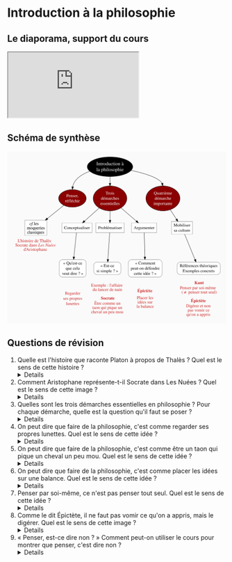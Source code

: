 # Introduction à la philosophie

## Le diaporama, support du cours

<iframe src="https://eyssette.github.io/marp-slides/slides/introduction-philosophie.html" allow="fullscreen"> </iframe>


## Schéma de synthèse

![Schéma récapitulatif du cours](https://raw.githubusercontent.com/eyssette/graphviz-examples/master/diagram/introduction-philosophie2.svg)

## Questions de révision

1. Quelle est l'histoire que raconte Platon à propos de Thalès ? Quel est le sens de cette histoire ? <details>Thalès se promène en regardant les étoiles et tombe dans un puits parce qu'il regardait le ciel au lieu de regarder ses pieds. Cette histoire illustre une moquerie classique contre la philosophie qui serait une réflexion trop abstraite et déconnectée du réel.</details>
1. Comment Aristophane représente-t-il Socrate dans Les Nuées ? Quel est le sens de cette image ?<details>Dans Les Nuées, Aristophane représente Socrate suspendu en l'air dans un panier Cette image illustre une moquerie classique contre la philosophie qui serait une réflexion trop abstraite et déconnectée du réel.</details>
1. Quelles sont les trois démarches essentielles en philosophie ? Pour chaque démarche, quelle est la question qu'il faut se poser ?<details>En philosophie, les trois démarches essentielles sont : conceptualiser, problématiser, argumenter. Pour conceptualiser, il faut se demander : « Qu'est-ce que cela veut dire ? ». Pour problématiser, il faut se demander : « Est-ce vraiment si simple ? ». Pour argumenter, il faut se demander : « Comment peut-on défendre cette idée ? »</details>
1. On peut dire que faire de la philosophie, c'est comme regarder ses propres lunettes. Quel est le sens de cette idée ?<details>Regarder ses propres lunettes, c'est examiner les idées avec lesquelles on pense, afin de chercher à les rendre plus claires et plus précises : cela revient à conceptualiser.</details>
1. On peut dire que faire de la philosophie, c'est comme être un taon qui pique un cheval un peu mou. Quel est le sens de cette idée ?<details>Cette image désigne la démarche de Socrate. Être comme un taon qui pique un cheval un peu mou, c'est réveiller son esprit critique et questionner ce qui nous semble évident : cela revient à problématiser.</details>
1. On peut dire que faire de la philosophie, c'est comme placer les idées sur une balance. Quel est le sens de cette idée ?<details>Épictète propose cette image de la balance. Placer une idée sur une balance, c'est examiner les arguments et les objections afin de déterminer si l'idée est convaincante : cela revient à argumenter.</details>
1. Penser par soi-même, ce n'est pas penser tout seul. Quel est le sens de cette idée ?<details>Penser par soi-même, c'est, comme le dit Kant, avoir « le courage de se servir de son propre entendement », c'est-à-dire être capable de réflexion critique pour dépasser les idées reçues. Pour développer l'autonomie de son propre jugement, il faut parvenir à prendre position à l'intérieur d'un dialogue avec d'autres thèses possibles : on ne pense pas tout seul, mais avec et contre d'autres formes de pensée.</details>
1. Comme le dit Épictète, il ne faut pas vomir ce qu'on a appris, mais le digérer. Quel est le sens de cette image ?<details>Vomir ce qu'on a appris, ce serait simplement recracher ses connaissances, sans les avoir intégrées, et sans organisation. Digérer ce qu'on a appris, c'est s'approprier des connaissances afin de les faire siennes et pouvoir ainsi les mobiliser pour développer sa propre réflexion.</details>
1. « Penser, est-ce dire non ? » Comment peut-on utiliser le cours pour montrer que penser, c'est dire non ?<details>Penser, c'est dire non parce qu'on ne pense véritablement que si on réfléchit de manière critique. Or la réflexion critique suppose de dire non aux idées reçues.<br>Plus précisément, il s'agit d'abord de dire non aux idées vagues et confuses : réfléchir de manière critique, c'est refuser les termes imprécis et chercher à clarifier le sens des notions que l'on utilise, ce qui revient à conceptualiser.<br>Il faut également dire non aux idées simplistes : penser véritablement, c'est problématiser et remettre en question toutes les idées étroites qui évacuent la complexité du réel.<br>Enfin, il faut dire non aux idées affirmées sans justification. La réflexion critique doit nous conduire à refuser les paroles en l'air, le baratin sans fondement véritable.</details>



